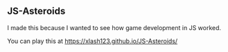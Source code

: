 ## JS-Asteroids
I made this because I wanted to see how game development in JS worked.

You can play this at https://xlash123.github.io/JS-Asteroids/